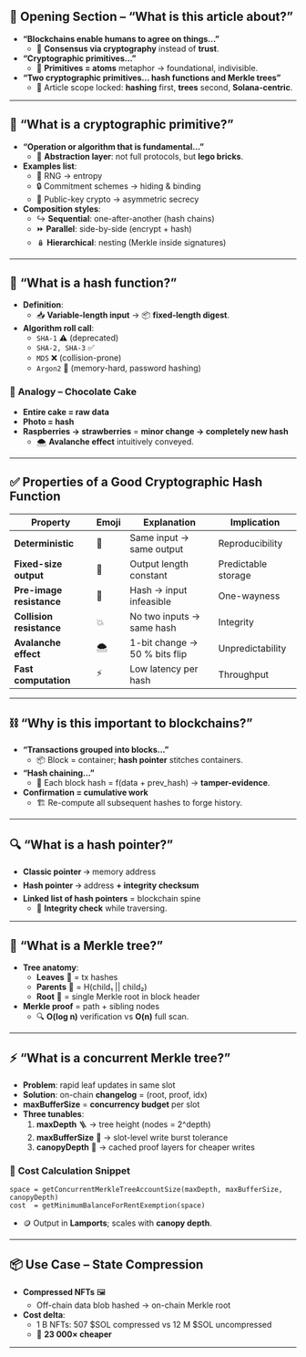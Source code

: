 

## 📖 **Opening Section – “What is this article about?”**
- **“Blockchains enable humans to agree on things...”**  
  - 🔄 **Consensus via cryptography** instead of **trust**.  
- **“Cryptographic primitives...”**  
  - 🧱 **Primitives = atoms** metaphor → foundational, indivisible.  
- **“Two cryptographic primitives... hash functions and Merkle trees”**  
  - 🎯 Article scope locked: **hashing** first, **trees** second, **Solana-centric**.

---

## 🔐 **“What is a cryptographic primitive?”**
- **“Operation or algorithm that is fundamental...”**  
  - 🧪 **Abstraction layer**: not full protocols, but **lego bricks**.  
- **Examples list**:  
  - 🎲 RNG → entropy  
  - 🔒 Commitment schemes → hiding & binding  
  - 🔑 Public-key crypto → asymmetric secrecy  
- **Composition styles**:
  - ↪️ **Sequential**: one-after-another (hash chains)  
  - ⏩ **Parallel**: side-by-side (encrypt + hash)  
  - 🪆 **Hierarchical**: nesting (Merkle inside signatures)

---

## 🧮 **“What is a hash function?”**
- **Definition**:  
  - 📥 **Variable-length input** → 📦 **fixed-length digest**.  
- **Algorithm roll call**:  
  - `SHA-1` ⚠️ (deprecated)  
  - `SHA-2, SHA-3` ✅  
  - `MD5` ❌ (collision-prone)  
  - `Argon2` 🔐 (memory-hard, password hashing)

### 🍰 **Analogy – Chocolate Cake**
- **Entire cake = raw data**  
- **Photo = hash**  
- **Raspberries → strawberries** = **minor change → completely new hash**  
  - 🌨️ **Avalanche effect** intuitively conveyed.

---

## ✅ **Properties of a Good Cryptographic Hash Function**
| Property | Emoji | Explanation | Implication |
|---|---|---|---|
| **Deterministic** | 🔁 | Same input → same output | Reproducibility |
| **Fixed-size output** | 📏 | Output length constant | Predictable storage |
| **Pre-image resistance** | 🙈 | Hash → input infeasible | One-wayness |
| **Collision resistance** | 💥 | No two inputs → same hash | Integrity |
| **Avalanche effect** | 🌨️ | 1-bit change → 50 % bits flip | Unpredictability |
| **Fast computation** | ⚡ | Low latency per hash | Throughput |

---

## ⛓️ **“Why is this important to blockchains?”**
- **“Transactions grouped into blocks...”**  
  - 📦 Block = container; **hash pointer** stitches containers.  
- **“Hash chaining...”**  
  - 🔗 Each block hash = f(data + prev_hash) → **tamper-evidence**.  
- **Confirmation = cumulative work**  
  - 🏗️ Re-compute all subsequent hashes to forge history.

---

## 🔍 **“What is a hash pointer?”**
- **Classic pointer** 🡪 memory address  
- **Hash pointer** 🡪 address **+ integrity checksum**  
- **Linked list of hash pointers** = blockchain spine  
  - 🧩 **Integrity check** while traversing.

---

## 🌲 **“What is a Merkle tree?”**
- **Tree anatomy**:
  - **Leaves** 🍃 = tx hashes  
  - **Parents** 🌿 = H(child₁ || child₂)  
  - **Root** 🌳 = single Merkle root in block header  
- **Merkle proof** = path + sibling nodes  
  - 🔍 **O(log n)** verification vs **O(n)** full scan.

---

## ⚡ **“What is a concurrent Merkle tree?”**
- **Problem**: rapid leaf updates in same slot  
- **Solution**: on-chain **changelog** = (root, proof, idx)  
- **maxBufferSize** = **concurrency budget** per slot  
- **Three tunables**:
  1. **maxDepth** 🪜 → tree height (nodes = 2^depth)  
  2. **maxBufferSize** 📝 → slot-level write burst tolerance  
  3. **canopyDepth** 🌴 → cached proof layers for cheaper writes

### 🧮 **Cost Calculation Snippet**
```
space = getConcurrentMerkleTreeAccountSize(maxDepth, maxBufferSize, canopyDepth)
cost  = getMinimumBalanceForRentExemption(space)
```
- 🪙 Output in **Lamports**; scales with **canopy depth**.

---

## 📦 **Use Case – State Compression**
- **Compressed NFTs** 🖼️  
  - Off-chain data blob hashed → on-chain Merkle root  
- **Cost delta**:  
  - 1 B NFTs: 507 $SOL compressed vs 12 M $SOL uncompressed  
  - 💸 **23 000× cheaper**

---

